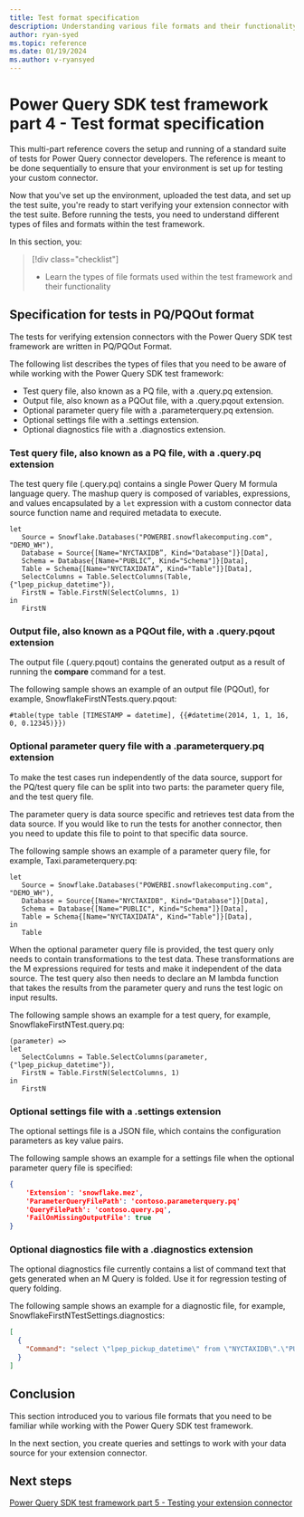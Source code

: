 ```yaml
---
title: Test format specification
description: Understanding various file formats and their functionality within the Power Query SDK test framework.
author: ryan-syed
ms.topic: reference
ms.date: 01/19/2024
ms.author: v-ryansyed
---
```


# Power Query SDK test framework part 4 - Test format specification

This multi-part reference covers the setup and running of a standard suite of tests for Power Query connector developers. The reference is meant to be done sequentially to ensure that your environment is set up for testing your custom connector.

Now that you've set up the environment, uploaded the test data, and set up the test suite, you're ready to start verifying your extension connector with the test suite. Before running the tests, you need to understand different types of files and formats within the test framework.

In this section, you:

> [!div class="checklist"]
>
> * Learn the types of file formats used within the test framework and their functionality

## Specification for tests in PQ/PQOut format

The tests for verifying extension connectors with the Power Query SDK test framework are written in PQ/PQOut Format.  

The following list describes the types of files that you need to be aware of while working with the Power Query SDK test framework:

* Test query file, also known as a PQ file, with a \.query.pq extension.
* Output file, also known as a PQOut file, with a \.query.pqout extension.
* Optional parameter query file with a \.parameterquery.pq extension.
* Optional settings file with a \.settings extension.
* Optional diagnostics file with a \.diagnostics extension.

### Test query file, also known as a PQ file, with a \.query.pq extension

The test query file (.query.pq) contains a single Power Query M formula language query. The mashup query is composed of variables, expressions, and values encapsulated by a `let` expression with a custom connector data source function name and required metadata to execute.

```powerquery-m
let
   Source = Snowflake.Databases("POWERBI.snowflakecomputing.com", "DEMO_WH"),
   Database = Source{[Name="NYCTAXIDB”, Kind="Database"]}[Data],
   Schema = Database{[Name="PUBLIC”, Kind="Schema"]}[Data],
   Table = Schema{[Name="NYCTAXIDATA”, Kind="Table"]}[Data],
   SelectColumns = Table.SelectColumns(Table, {"lpep_pickup_datetime"}),
   FirstN = Table.FirstN(SelectColumns, 1)
in
   FirstN
```

### Output file, also known as a PQOut file, with a \.query.pqout extension

The output file (.query.pqout) contains the generated output as a result of running the **compare** command for a test.

The following sample shows an example of an output file (PQOut), for example, SnowflakeFirstNTests.query.pqout:

```powerquery-m
#table(type table [TIMESTAMP = datetime], {{#datetime(2014, 1, 1, 16, 0, 0.12345)}})
```

### Optional parameter query file with a \.parameterquery.pq extension

To make the test cases run independently of the data source, support for the PQ/test query file can be split into two parts: the parameter query file, and the test query file.  

The parameter query is data source specific and retrieves test data from the data source. If you would like to run the tests for another connector, then you need to update this file to point to that specific data source.

The following sample shows an example of a parameter query file, for example, Taxi.parameterquery.pq:

```powerquery-m
let
   Source = Snowflake.Databases("POWERBI.snowflakecomputing.com", "DEMO_WH"),
   Database = Source{[Name="NYCTAXIDB", Kind="Database"]}[Data],
   Schema = Database{[Name="PUBLIC", Kind="Schema"]}[Data],
   Table = Schema{[Name="NYCTAXIDATA", Kind="Table"]}[Data],
in
   Table
```

When the optional parameter query file is provided, the test query only needs to contain transformations to the test data. These transformations are the M expressions required for tests and make it independent of the data source. The test query also then needs to declare an M lambda function that takes the results from the parameter query and runs the test logic on input results.

The following sample shows an example for a test query, for example, SnowflakeFirstNTest.query.pq:

```powerquery-m
(parameter) => 
let
   SelectColumns = Table.SelectColumns(parameter, {"lpep_pickup_datetime"}),
   FirstN = Table.FirstN(SelectColumns, 1)
in
   FirstN
```

### Optional settings file with a \.settings extension

The optional settings file is a JSON file, which contains the configuration parameters as key value pairs.

The following sample shows an example for a settings file when the optional parameter query file is specified:

```json
{
    'Extension': 'snowflake.mez',
    'ParameterQueryFilePath': 'contoso.parameterquery.pq'
    'QueryFilePath': 'contoso.query.pq',
    'FailOnMissingOutputFile': true
}
```

### Optional diagnostics file with a \.diagnostics extension

The optional diagnostics file currently contains a list of command text that gets generated when an M Query is folded. Use it for regression testing of query folding.  

The following sample shows an example for a diagnostic file, for example, SnowflakeFirstNTestSettings.diagnostics:

```json
[
  {
    "Command": "select \"lpep_pickup_datetime\" from \"NYCTAXIDB\".\"PUBLIC\".\"NYCTAXIDATA\" LIMIT 1 OFFSET 0"
  }
]
```

## Conclusion

This section introduced you to various file formats that you need to be familiar while working with the Power Query SDK test framework.

In the next section, you create queries and settings to work with your data source for your extension connector.

## Next steps

[Power Query SDK test framework part 5 - Testing your extension connector](./5-connector.md)
